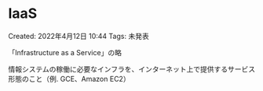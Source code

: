 # IaaS

Created: 2022年4月12日 10:44
Tags: 未発表

「Infrastructure as a Service」の略

情報システムの稼働に必要なインフラを、インターネット上で提供するサービス形態のこと（例. GCE、Amazon EC2）